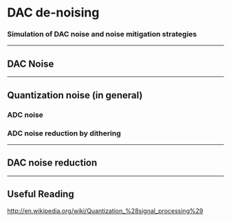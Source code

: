 # DAC de-noising
### Simulation of DAC noise and noise mitigation strategies

***
## DAC Noise

***
## Quantization noise (in general)
### ADC noise
### ADC noise reduction by dithering

***
## DAC noise reduction

*** 
## Useful Reading
http://en.wikipedia.org/wiki/Quantization_%28signal_processing%29
